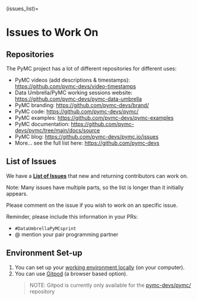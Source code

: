 (issues_list)=
# Issues to Work On

## Repositories

The PyMC project has a lot of different repositories for different uses:
- PyMC videos (add descriptions & timestamps): https://github.com/pymc-devs/video-timestamps
- Data Umbrella/PyMC working sessions website: https://github.com/pymc-devs/pymc-data-umbrella
- PyMC branding: https://github.com/pymc-devs/brand/
- PyMC code: https://github.com/pymc-devs/pymc/
- PyMC examples: https://github.com/pymc-devs/pymc-examples
- PyMC documentation: https://github.com/pymc-devs/pymc/tree/main/docs/source
- PyMC blog: https://github.com/pymc-devs/pymc.io/issues
- More... see the full list here: https://github.com/pymc-devs

## List of Issues

We have a [**List of Issues**](https://hackmd.io/bptOCow6Ql6o2K9Brq5lkw?both) that new and returning contributors can work on.

Note: Many issues have multiple parts, so the list is longer than it initially appears.

Please comment on the issue if you wish to work on an specific issue.

Reminder, please include this information in your PRs:
- `#DataUmbrellaPyMCsprint`
- @ mention your pair programming partner

## Environment Set-up

1. You can set up your [working environment locally](https://pymc-data-umbrella.xyz/en/latest/sprint/tutorials/environment_setup.html) (on your computer).
1. You can use [Gitpod](https://www.pymc.io/projects/docs/en/latest/contributing/using_gitpod.html) (a browser based option).
    >NOTE: Gitpod is currently only available for the [pymc-devs/pymc/](https://github.com/pymc-devs/pymc/) repository
